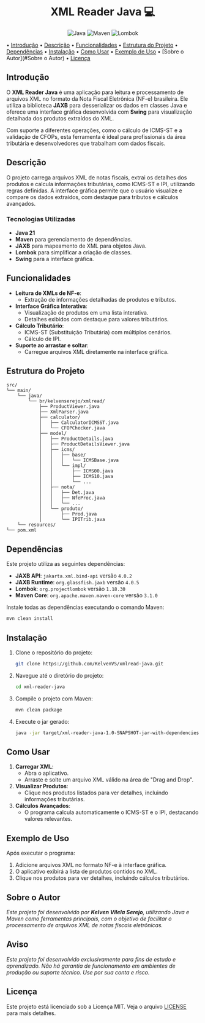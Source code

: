 <div align="center">
<h1 style="font-weight: bold;">XML Reader Java 💻</h1>

![Java](https://img.shields.io/badge/Java-21-red?style=for-the-badge&logo=java)
![Maven](https://img.shields.io/badge/Maven-v4.0.0-blue?style=for-the-badge&logo=apachemaven)
![Lombok](https://img.shields.io/badge/Lombok-v1.18.30-green?style=for-the-badge)

</div>

<p align="center">

  • [Introdução](#introdução) • [Descrição](#descrição) • [Funcionalidades](#funcionalidades) • [Estrutura do Projeto](#estrutura-do-projeto) • [Dependências](#dependências) • [Instalação](#instalação) • [Como Usar](#como-usar) • [Exemplo de Uso](#exemplo-de-uso) • [Sobre o Autor](#Sobre o Autor) • [Licença](#licença)

</p>

## Introdução

O **XML Reader Java** é uma aplicação para leitura e processamento de arquivos XML no formato da Nota Fiscal Eletrônica (NF-e) brasileira. Ele utiliza a biblioteca **JAXB** para desserializar os dados em classes Java e oferece uma interface gráfica desenvolvida com **Swing** para visualização detalhada dos produtos extraídos do XML.

Com suporte a diferentes operações, como o cálculo de ICMS-ST e a validação de CFOPs, esta ferramenta é ideal para profissionais da área tributária e desenvolvedores que trabalham com dados fiscais.

## Descrição

O projeto carrega arquivos XML de notas fiscais, extrai os detalhes dos produtos e calcula informações tributárias, como ICMS-ST e IPI, utilizando regras definidas. A interface gráfica permite que o usuário visualize e compare os dados extraídos, com destaque para tributos e cálculos avançados.

### Tecnologias Utilizadas

- **Java 21**
- **Maven** para gerenciamento de dependências.
- **JAXB** para mapeamento de XML para objetos Java.
- **Lombok** para simplificar a criação de classes.
- **Swing** para a interface gráfica.

## Funcionalidades

- **Leitura de XMLs de NF-e**:
  - Extração de informações detalhadas de produtos e tributos.
- **Interface Gráfica Interativa**:
  - Visualização de produtos em uma lista interativa.
  - Detalhes exibidos com destaque para valores tributários.
- **Cálculo Tributário**:
  - ICMS-ST (Substituição Tributária) com múltiplos cenários.
  - Cálculo de IPI.
- **Suporte ao arrastar e soltar**:
  - Carregue arquivos XML diretamente na interface gráfica.

## Estrutura do Projeto

```plaintext
src/
└── main/
    └── java/
        └── br/kelvenserejo/xmlread/
            ├── ProductViewer.java
            ├── XmlParser.java
            ├── calculator/
            │   ├── CalculatorICMSST.java
            │   └── CFOPChecker.java
            ├── model/
            │   ├── ProductDetails.java
            │   ├── ProductDetailsViewer.java
            │   ├── icms/
            │   │   ├── base/
            │   │   │   └── ICMSBase.java
            │   │   └── impl/
            │   │       ├── ICMS00.java
            │   │       ├── ICMS10.java
            │   │       └── ...
            │   ├── nota/
            │   │   ├── Det.java
            │   │   ├── NfeProc.java
            │   │   └── ...
            │   └── produto/
            │       ├── Prod.java
            │       └── IPITrib.java
    └── resources/
└── pom.xml
```

## Dependências

Este projeto utiliza as seguintes dependências:

- **JAXB API**: `jakarta.xml.bind-api` versão `4.0.2`
- **JAXB Runtime**: `org.glassfish.jaxb` versão `4.0.5`
- **Lombok**: `org.projectlombok` versão `1.18.30`
- **Maven Core**: `org.apache.maven.maven-core` versão `3.1.0`

Instale todas as dependências executando o comando Maven:

```bash
mvn clean install
```

## Instalação

1. Clone o repositório do projeto:
   ```bash
   git clone https://github.com/KelvenVS/xmlread-java.git
   ```
2. Navegue até o diretório do projeto:
   ```bash
   cd xml-reader-java
   ```
3. Compile o projeto com Maven:
   ```bash
   mvn clean package
   ```
4. Execute o jar gerado:
   ```bash
   java -jar target/xml-reader-java-1.0-SNAPSHOT-jar-with-dependencies.jar
   ```

## Como Usar

1. **Carregar XML**:
   - Abra o aplicativo.
   - Arraste e solte um arquivo XML válido na área de "Drag and Drop".
2. **Visualizar Produtos**:
   - Clique nos produtos listados para ver detalhes, incluindo informações tributárias.
3. **Cálculos Avançados**:
   - O programa calcula automaticamente o ICMS-ST e o IPI, destacando valores relevantes.

## Exemplo de Uso

Após executar o programa:

1. Adicione arquivos XML no formato NF-e à interface gráfica.
2. O aplicativo exibirá a lista de produtos contidos no XML.
3. Clique nos produtos para ver detalhes, incluindo cálculos tributários.

## Sobre o Autor

*Este projeto foi desenvolvido por **Kelven Vilela Serejo**, utilizando Java e Maven como ferramentas principais, com o objetivo de facilitar o processamento de arquivos XML de notas fiscais eletrônicas.*

## Aviso

*Este projeto foi desenvolvido exclusivamente para fins de estudo e aprendizado. Não há garantia de funcionamento em ambientes de produção ou suporte técnico. Use por sua conta e risco.*

## Licença

Este projeto está licenciado sob a Licença MIT. Veja o arquivo [LICENSE](LICENSE) para mais detalhes.
